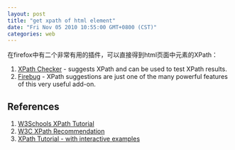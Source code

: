 ```yaml
---
layout: post
title: "get xpath of html element"
date: "Fri Nov 05 2010 10:55:00 GMT+0800 (CST)"
categories: web
---
```


在firefox中有二个非常有用的插件，可以直接得到html页面中元素的XPath：

1. [XPath Checker](https://addons.mozilla.org/en-US/firefox/addon/1095?id=1095) - suggests XPath and can be used to test XPath results.
1. [Firebug](https://addons.mozilla.org/en-US/firefox/addon/1843) - XPath suggestions are just one of the many powerful features of this very useful add-on.

References
-----

1. [W3Schools XPath Tutorial](http://www.w3schools.com/Xpath/)
1. [W3C XPath Recommendation](http://www.w3.org/TR/xpath)
1. [XPath Tutorial - with interactive examples](http://www.zvon.org/xxl/XPathTutorial/General/examples.html)
